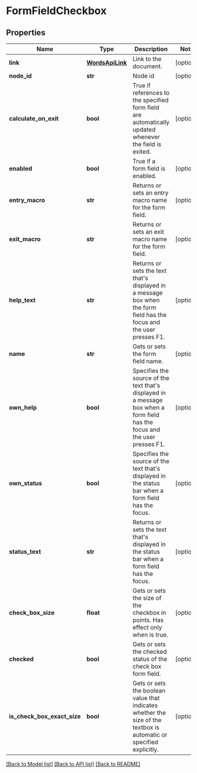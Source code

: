 # FormFieldCheckbox

## Properties
Name | Type | Description | Notes
------------ | ------------- | ------------- | -------------
**link** | [**WordsApiLink**](WordsApiLink.md) | Link to the document. | [optional] 
**node_id** | **str** | Node id | [optional] 
**calculate_on_exit** | **bool** | True if references to the specified form field are automatically updated whenever the field is exited. | [optional] 
**enabled** | **bool** | True if a form field is enabled. | [optional] 
**entry_macro** | **str** | Returns or sets an entry macro name for the form field. | [optional] 
**exit_macro** | **str** | Returns or sets an exit macro name for the form field. | [optional] 
**help_text** | **str** | Returns or sets the text that&#39;s displayed in a message box when the form field has the focus and the user presses F1. | [optional] 
**name** | **str** | Gets or sets the form field name. | [optional] 
**own_help** | **bool** | Specifies the source of the text that&#39;s displayed in a message box when a form field has the focus and the user presses F1. | [optional] 
**own_status** | **bool** | Specifies the source of the text that&#39;s displayed in the status bar when a form field has the focus. | [optional] 
**status_text** | **str** | Returns or sets the text that&#39;s displayed in the status bar when a form field has the focus. | [optional] 
**check_box_size** | **float** | Gets or sets the size of the checkbox in points. Has effect only when  is true. | [optional] 
**checked** | **bool** | Gets or sets the checked status of the check box form field. | [optional] 
**is_check_box_exact_size** | **bool** | Gets or sets the boolean value that indicates whether the size of the textbox is automatic or specified explicitly. | [optional] 

[[Back to Model list]](../README.md#documentation-for-models) [[Back to API list]](../README.md#documentation-for-api-endpoints) [[Back to README]](../README.md)


